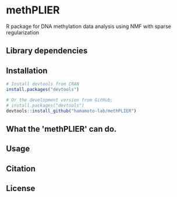 # methPLIER
R package for DNA methylation data analysis using NMF with sparse regularization

## Library dependencies

## Installation
```R
# Install devtools from CRAN
install.packages("devtools")

# Or the development version from GitHub:
# install.packages("devtools")
devtools::install_github("hamamoto-lab/methPLIER")
```
## What the 'methPLIER' can do.


## Usage

## Citation

## License
